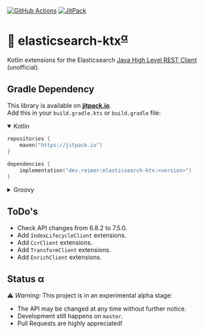 [![GitHub Actions](https://img.shields.io/github/workflow/status/reimersoftware/elasticsearch-ktx/Gradle%20CI?style=flat-square)](https://github.com/reimersoftware/elasticsearch-ktx/actions)
[![JitPack](https://img.shields.io/jitpack/v/github/reimersoftware/elasticsearch-ktx?style=flat-square)](https://jitpack.io/#dev.reimer/elasticsearch-ktx)

# 🔎 elasticsearch-ktx<sup>[α](#status-α)</sup>

Kotlin extensions for the Elasticsearch [Java High Level REST Client](https://www.elastic.co/guide/en/elasticsearch/client/java-rest/current/java-rest-high.html) (unofficial).

## Gradle Dependency

This library is available on [**jitpack.io**](https://jitpack.io/#dev.reimer/elasticsearch-ktx).  
Add this in your `build.gradle.kts` or `build.gradle` file:

<details open><summary>Kotlin</summary>

```kotlin
repositories {
    maven("https://jitpack.io")
}

dependencies {
    implementation("dev.reimer:elasticsearch-ktx:<version>")
}
```

</details>

<details><summary>Groovy</summary>

```groovy
repositories {
    maven { url 'https://jitpack.io' }
}

dependencies {
    implementation 'dev.reimer:elasticsearch-ktx:<version>'
}
```

</details>

## ToDo's

- Check API changes from 6.8.2 to 7.5.0.
- Add `IndexLifecycleClient` extensions.
- Add `CcrClient` extensions.
- Add `TransformClient` extensions.
- Add `EnrichClient` extensions.

## Status α

⚠️ _Warning:_ This project is in an experimental alpha stage:
- The API may be changed at any time without further notice.
- Development still happens on `master`.
- Pull Requests are highly appreciated!
